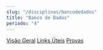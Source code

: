 ```yaml
---
slug: "/disciplinas/bancodedados"
title: "Banco de Dados"
periodo: "4"
---
```


[Visão Geral](/disciplinas/bancodedados/visaoGeral)
[Links Úteis](/disciplinas/bancodedados/linksUteis)
[Provas](/disciplinas/bancodedados/provas)
